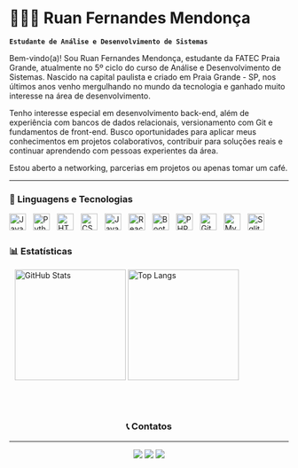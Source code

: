 # 👩🏻‍💻 Ruan Fernandes Mendonça

**`Estudante de Análise e Desenvolvimento de Sistemas`**

Bem-vindo(a)! Sou Ruan Fernandes Mendonça, estudante da FATEC Praia Grande, atualmente no 5º ciclo do curso de Análise e Desenvolvimento de Sistemas. Nascido na capital paulista e criado em Praia Grande - SP, nos últimos anos venho mergulhando no mundo da tecnologia e ganhado muito interesse na área de desenvolvimento.

Tenho interesse especial em desenvolvimento back-end, além de experiência com bancos de dados relacionais, versionamento com Git e fundamentos de front-end. Busco oportunidades para aplicar meus conhecimentos em projetos colaborativos, contribuir para soluções reais e continuar aprendendo com pessoas experientes da área.

Estou aberto a networking, parcerias em projetos ou apenas tomar um café. 

---

### 🤖 Linguagens e Tecnologias

<img 
    align="left" 
    alt="Java"
    title="Java" 
    width="30px" 
    style="padding-right: 10px;" 
    src="https://cdn.jsdelivr.net/gh/devicons/devicon@latest/icons/java/java-original.svg" 
/>
<img 
    align="left" 
    alt="Python" 
    title="Python"
    width="30px" 
    style="padding-right: 10px;" 
    src="https://cdn.jsdelivr.net/gh/devicons/devicon@latest/icons/python/python-original.svg" 
/>
<img 
    align="left" 
    alt="HTML"
    title="HTML" 
    width="30px" 
    style="padding-right: 10px;" 
    src="https://cdn.jsdelivr.net/gh/devicons/devicon@latest/icons/html5/html5-original.svg" 
/>
<img 
    align="left" 
    alt="CSS" 
    title="CSS"
    width="30px" 
    style="padding-right: 10px;" 
    src="https://cdn.jsdelivr.net/gh/devicons/devicon@latest/icons/css3/css3-original.svg" 
/>
<img 
    align="left" 
    alt="JavaScript" 
    title="JavaScript"
    width="30px" 
    style="padding-right: 10px;" 
    src="https://cdn.jsdelivr.net/gh/devicons/devicon@latest/icons/javascript/javascript-original.svg" 
/>
<img 
    align="left" 
    alt="React"
    title="React" 
    width="30px" 
    style="padding-right: 10px;" 
    src="https://cdn.jsdelivr.net/gh/devicons/devicon@latest/icons/react/react-original.svg" 
/>
<img 
    align="left" 
    alt="Bootstrap"
    title="Bootstrap" 
    width="30px" 
    style="padding-right: 10px;" 
    src="https://cdn.jsdelivr.net/gh/devicons/devicon@latest/icons/bootstrap/bootstrap-original.svg" 
/>
<img 
    align="left" 
    alt="PHP" 
    title="PHP"
    width="30px" 
    style="padding-right: 10px;" 
    src="https://cdn.jsdelivr.net/gh/devicons/devicon@latest/icons/php/php-original.svg" 
/>
<img 
    align="left" 
    alt="Git" 
    title="Git"
    width="30px" 
    style="padding-right: 10px;" 
    src="https://cdn.jsdelivr.net/gh/devicons/devicon@latest/icons/git/git-original.svg" 
/>
<img 
    align="left" 
    alt="Mysql" 
    title="Mysql"
    width="30px" 
    style="padding-right: 10px;" 
    src="https://cdn.jsdelivr.net/gh/devicons/devicon@latest/icons/mysql/mysql-original.svg" 
/>
<img 
    align="left" 
    alt="Sqlite" 
    title="Sqlite"
    width="30px" 
    style="padding-right: 10px;" 
    src="https://cdn.jsdelivr.net/gh/devicons/devicon@latest/icons/sqlite/sqlite-original.svg" 
/>

<br/>
<br/>

### 📊 Estatísticas

<p>
  <img 
    alt="GitHub Stats" 
    height="200"
    style="padding-left: 10px;" 
    src="https://github-readme-stats.vercel.app/api?username=ruann-fernandess&show_icons=true&theme=nord&include_all_commits=true&locale=pt-br" 
  />
  <img 
    alt="Top Langs" 
    height="200"
    src="https://github-readme-stats.vercel.app/api/top-langs/?username=ruann-fernandess&theme=nord&custom_title=Tecnologias&langs_count=9" 
  />
</p>

<br/>
<br/>

<h3 align="center">📞 Contatos</h3>

---

<p align="center">
      <a href="https://www.instagram.com/ruann_fernandess/" target="_blank"><img src="https://img.shields.io/badge/-Instagram-%23E4405F?style=for-the-badge&logo=instagram&logoColor=white" target="_blank"></a>
      <a href = "mailto:contatoruanfernandes1242770@gmail.com"><img src="https://img.shields.io/badge/-Gmail-%23333?style=for-the-badge&logo=gmail&logoColor=white" target="_blank"></a>
      <a href="https://www.linkedin.com/in/ruann-fernandess/" target="_blank"><img src="https://img.shields.io/badge/-LinkedIn-%230077B5?style=for-the-badge&logo=linkedin&logoColor=white" target="_blank"></a> 
</p>
